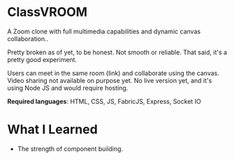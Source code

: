 # ClassVROOM

A Zoom clone with full multimedia capabilities and dynamic canvas collaboration..

Pretty broken as of yet, to be honest. Not smooth or reliable. That said, it's a pretty good experiment. 

Users can meet in the same room (link) and collaborate using the canvas. Video sharing not available on purpose yet. No live version yet, and it's using Node JS and would require hosting. 

**Required languages**: HTML, CSS, JS, FabricJS, Express, Socket IO

# What I Learned

* The strength of component building. 
